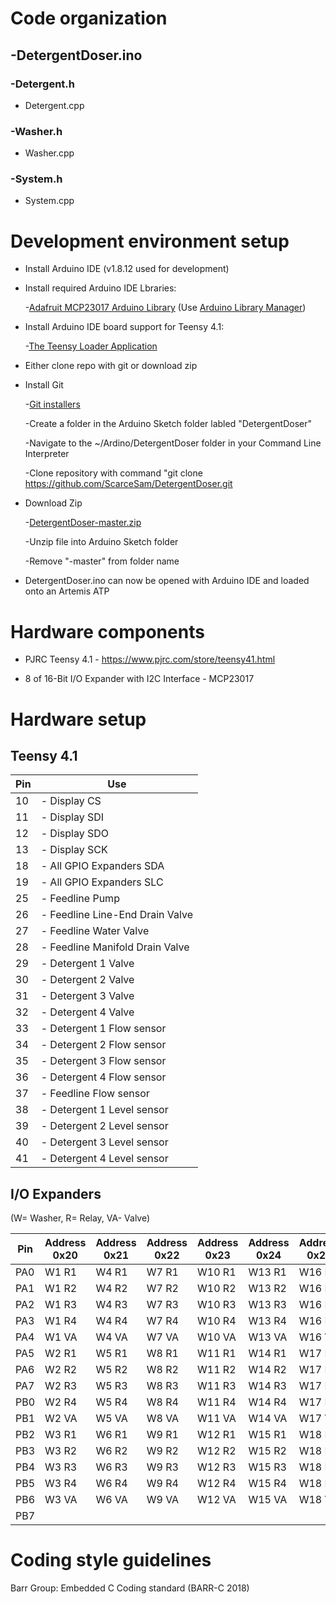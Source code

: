 [comment]: # (# List of development priorities)

# Code organization

## -DetergentDoser.ino

### -Detergent.h

* Detergent.cpp

### -Washer.h

* Washer.cpp

### -System.h

* System.cpp


# Development environment setup

  * Install Arduino IDE (v1.8.12 used for development)

  * Install required Arduino IDE Lbraries:

    -[Adafruit MCP23017 Arduino Library](https://github.com/adafruit/Adafruit-MCP23017-Arduino-Library) (Use [Arduino Library Manager](https://www.arduino.cc/en/guide/libraries))

  * Install Arduino IDE board support for Teensy 4.1:

    -[The Teensy Loader Application](https://www.pjrc.com/teensy/loader.html)

  * Either clone repo with git or download zip

  * Install Git

    -[Git installers](https://git-scm.com/downloads)

    -Create a folder in the Arduino Sketch folder labled "DetergentDoser"

    -Navigate to the ~/Ardino/DetergentDoser folder in your Command Line Interpreter

    -Clone repository with command "git clone https://github.com/ScarceSam/DetergentDoser.git

  * Download Zip

    -[DetergentDoser-master.zip](https://github.com/ScarceSam/DetergentDoser/archive/master.zip)

    -Unzip file into Arduino Sketch folder

    -Remove "-master" from folder name

  * DetergentDoser.ino can now be opened with Arduino IDE and loaded onto an Artemis ATP

# Hardware components

  * PJRC Teensy 4.1 - https://www.pjrc.com/store/teensy41.html

  * 8 of 16-Bit I/O Expander with I2C Interface - MCP23017


# Hardware setup

## Teensy 4.1
Pin|Use
---------|----------
10|- Display CS
11|- Display SDI
12|- Display SDO
13|- Display SCK
18|- All GPIO Expanders SDA
19|- All GPIO Expanders SLC
25|- Feedline Pump
26|- Feedline Line-End Drain Valve
27|- Feedline Water Valve
28|- Feedline Manifold Drain Valve
29|- Detergent 1 Valve
30|- Detergent 2 Valve
31|- Detergent 3 Valve
32|- Detergent 4 Valve
33|- Detergent 1 Flow sensor
34|- Detergent 2 Flow sensor
35|- Detergent 3 Flow sensor
36|- Detergent 4 Flow sensor
37|- Feedline Flow sensor
38|- Detergent 1 Level sensor
39|- Detergent 2 Level sensor
40|- Detergent 3 Level sensor
41|- Detergent 4 Level sensor


## I/O Expanders
(W= Washer, R= Relay, VA- Valve)

Pin|Address 0x20|Address 0x21|Address 0x22|Address 0x23|Address 0x24|Address 0x25|Address 0x26|Address 0x27
---------|----------|----------|----------|----------|----------|----------|----------|----------
PA0|W1 R1|W4 R1|W7 R1|W10 R1|W13 R1|W16 R1|W19 R1|W22 R1
PA1|W1 R2|W4 R2|W7 R2|W10 R2|W13 R2|W16 R2|W19 R2|W22 R2
PA2|W1 R3|W4 R3|W7 R3|W10 R3|W13 R3|W16 R3|W19 R3|W22 R3
PA3|W1 R4|W4 R4|W7 R4|W10 R4|W13 R4|W16 R4|W19 R4|W22 R4
PA4|W1 VA|W4 VA|W7 VA|W10 VA|W13 VA|W16 VA|W19 VA|W22 VA
PA5|W2 R1|W5 R1|W8 R1|W11 R1|W14 R1|W17 R1|W20 R1|W23 R1
PA6|W2 R2|W5 R2|W8 R2|W11 R2|W14 R2|W17 R2|W20 R2|W23 R2
PA7|W2 R3|W5 R3|W8 R3|W11 R3|W14 R3|W17 R3|W20 R3|W23 R3
PB0|W2 R4|W5 R4|W8 R4|W11 R4|W14 R4|W17 R4|W20 R4|W23 R4
PB1|W2 VA|W5 VA|W8 VA|W11 VA|W14 VA|W17 VA|W20 VA|W23 VA
PB2|W3 R1|W6 R1|W9 R1|W12 R1|W15 R1|W18 R1|W21 R1|W24 R1
PB3|W3 R2|W6 R2|W9 R2|W12 R2|W15 R2|W18 R2|W21 R2|W24 R2
PB4|W3 R3|W6 R3|W9 R3|W12 R3|W15 R3|W18 R3|W21 R3|W24 R3
PB5|W3 R4|W6 R4|W9 R4|W12 R4|W15 R4|W18 R4|W21 R4|W24 R4
PB6|W3 VA|W6 VA|W9 VA|W12 VA|W15 VA|W18 VA|W21 VA|W24 VA
PB7|

[comment]: # (# Glossary of project terms)

# Coding style guidelines

Barr Group: Embedded C Coding standard (BARR-C 2018)

[comment]: # (#Tools to be used for source control, builds, integration, testing, and deployment)

[comment]: # (# High-level organization: projects, components, file locations, and naming conventions)
